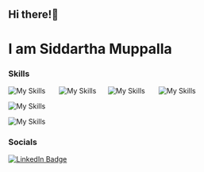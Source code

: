 ## Hi there!👋

# I am Siddartha Muppalla 

### Skills

![My Skills](https://skillicons.dev/icons?i=html,css) &nbsp;&nbsp;&nbsp;&nbsp;&nbsp;  ![My Skills](https://skillicons.dev/icons?i=js,nodejs,react,express) &nbsp;&nbsp;&nbsp;&nbsp;&nbsp;![My Skills](https://skillicons.dev/icons?i=java,spring,python) &nbsp;&nbsp;&nbsp;&nbsp;&nbsp;  ![My Skills](https://skillicons.dev/icons?i=postgres,mongodb,mysql )


![My Skills](https://skillicons.dev/icons?i=jenkins,docker,kubernetes,git,postman)


![My Skills](https://skillicons.dev/icons?i=aws,gcp)
<br/>

### Socials

<div id="badges">
  <a href="https://www.linkedin.com/in/siddartha-muppalla/">
    <img src="https://img.shields.io/badge/LinkedIn-blue?style=for-the-badge&logo=linkedin&logoColor=white" alt="LinkedIn Badge"/>
  </a>
</div>


<!--

- 🔭 I’m currently working on ...
- 🌱 I’m currently learning ...
- 👯 I’m looking to collaborate on ...
- 🤔 I’m looking for help with ...
- 💬 Ask me about ...
- 📫 How to reach me: ...
- 😄 Pronouns: ...
- ⚡ Fun fact: ...
-->
